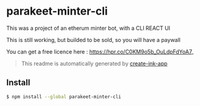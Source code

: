 # parakeet-minter-cli

This was a project of an etherum minter bot, with a CLI REACT UI 

This is still working, but builded to be sold, so you will have a paywall 


You can get a free licence here : https://hpr.co/C0KM9o5b_OuLdpFdYoA7_ 



> This readme is automatically generated by [create-ink-app](https://github.com/vadimdemedes/create-ink-app)


## Install

```bash
$ npm install --global parakeet-minter-cli
```
